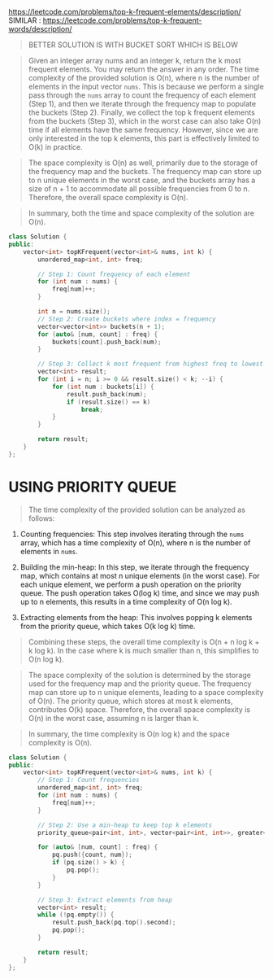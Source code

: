 https://leetcode.com/problems/top-k-frequent-elements/description/   
SIMILAR : https://leetcode.com/problems/top-k-frequent-words/description/

> BETTER SOLUTION IS WITH BUCKET SORT WHICH IS BELOW

> Given an integer array nums and an integer k, return the k most frequent elements. You may return the answer in any order.
> The time complexity of the provided solution is O(n), where n is the number of elements in the input vector `nums`. This is because we perform a single pass through the `nums` array to count the frequency of each element (Step 1), and then we iterate through the frequency map to populate the buckets (Step 2). Finally, we collect the top k frequent elements from the buckets (Step 3), which in the worst case can also take O(n) time if all elements have the same frequency. However, since we are only interested in the top k elements, this part is effectively limited to O(k) in practice.

>The space complexity is O(n) as well, primarily due to the storage of the frequency map and the buckets. The frequency map can store up to n unique elements in the worst case, and the buckets array has a size of n + 1 to accommodate all possible frequencies from 0 to n. Therefore, the overall space complexity is O(n). 

>In summary, both the time and space complexity of the solution are O(n).
```cpp
class Solution {
public:
    vector<int> topKFrequent(vector<int>& nums, int k) {
        unordered_map<int, int> freq;

        // Step 1: Count frequency of each element
        for (int num : nums) {
            freq[num]++;
        }

        int n = nums.size();
        // Step 2: Create buckets where index = frequency
        vector<vector<int>> buckets(n + 1);
        for (auto& [num, count] : freq) {
            buckets[count].push_back(num);
        }

        // Step 3: Collect k most frequent from highest freq to lowest
        vector<int> result;
        for (int i = n; i >= 0 && result.size() < k; --i) {
            for (int num : buckets[i]) {
                result.push_back(num);
                if (result.size() == k)
                    break;
            }
        }

        return result;
    }
};

```

# USING PRIORITY QUEUE

>The time complexity of the provided solution can be analyzed as follows:

1. Counting frequencies: This step involves iterating through the `nums` array, which has a time complexity of O(n), where n is the number of elements in `nums`.

2. Building the min-heap: In this step, we iterate through the frequency map, which contains at most n unique elements (in the worst case). For each unique element, we perform a push operation on the priority queue. The push operation takes O(log k) time, and since we may push up to n elements, this results in a time complexity of O(n log k).

3. Extracting elements from the heap: This involves popping k elements from the priority queue, which takes O(k log k) time.

>Combining these steps, the overall time complexity is O(n + n log k + k log k). In the case where k is much smaller than n, this simplifies to O(n log k).

>The space complexity of the solution is determined by the storage used for the frequency map and the priority queue. The frequency map can store up to n unique elements, leading to a space complexity of O(n). The priority queue, which stores at most k elements, contributes O(k) space. Therefore, the overall space complexity is O(n) in the worst case, assuming n is larger than k.

>In summary, the time complexity is O(n log k) and the space complexity is O(n).

```cpp
class Solution {
public:
    vector<int> topKFrequent(vector<int>& nums, int k) {
        // Step 1: Count frequencies
        unordered_map<int, int> freq;
        for (int num : nums) {
            freq[num]++;
        }

        // Step 2: Use a min-heap to keep top k elements
        priority_queue<pair<int, int>, vector<pair<int, int>>, greater<>> pq;

        for (auto& [num, count] : freq) {
            pq.push({count, num});
            if (pq.size() > k) {
                pq.pop();
            }
        }

        // Step 3: Extract elements from heap
        vector<int> result;
        while (!pq.empty()) {
            result.push_back(pq.top().second);
            pq.pop();
        }

        return result;
    }
};
```
